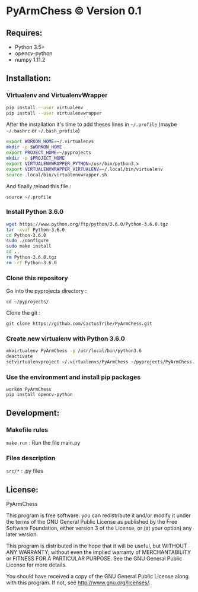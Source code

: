 # PyArmChess © Version 0.1

## Requires:

 - Python 3.5+
 - opencv-python
 - numpy 1.11.2

## Installation:

### Virtualenv and VirtualenvWrapper

```sh
pip install --user virtualenv
pip install --user virtualenvwrapper
```

After the installation it's time to add theses lines in ```~/.profile``` (maybe ```~/.bashrc``` or ```~/.bash_profile```)

```sh
export WORKON_HOME=~/.virtualenvs
mkdir -p $WORKON_HOME
export PROJECT_HOME=~/pyprojects
mkdir -p $PROJECT_HOME
export VIRTUALENVWRAPPER_PYTHON=/usr/bin/python3.x
export VIRTUALENVWRAPPER_VIRTUALENV=~/.local/bin/virtualenv
source .local/bin/virtualenvwrapper.sh
```

And finally reload this file :

```source ~/.profile```

### Install Python 3.6.0

```sh
wget https://www.python.org/ftp/python/3.6.0/Python-3.6.0.tgz
tar -xvzf Python-3.6.0
cd Python-3.6.0
sudo ./configure
sudo make install
cd ..
rm Python-3.6.0.tgz
rm -rf Python-3.6.0
```

### Clone this repository

Go into the pyprojects directory :

```cd ~/pyprojects/```

Clone the git :

```git clone https://github.com/CactusTribe/PyArmChess.git```

### Create new virtualenv with Python 3.6.0

```sh
mkvirtualenv PyArmChess -p /usr/local/bin/python3.6         
deactivate
setvirtualenvproject ~/.virtualenvs/PyArmChess ~/pyprojects/PyArmChess
```

### Use the environment and install pip packages

```
workon PyArmChess
pip install opencv-python
```

## Development:

### Makefile rules

```make run``` :  Run the file main.py

### Files description

```src/*``` : .py files

## License:

PyArmChess

This program is free software: you can redistribute it and/or modify
it under the terms of the GNU General Public License as published by
the Free Software Foundation, either version 3 of the License, or
(at your option) any later version.

This program is distributed in the hope that it will be useful,
but WITHOUT ANY WARRANTY; without even the implied warranty of
MERCHANTABILITY or FITNESS FOR A PARTICULAR PURPOSE.  See the
GNU General Public License for more details.

You should have received a copy of the GNU General Public License
along with this program.  If not, see <http://www.gnu.org/licenses/>.
